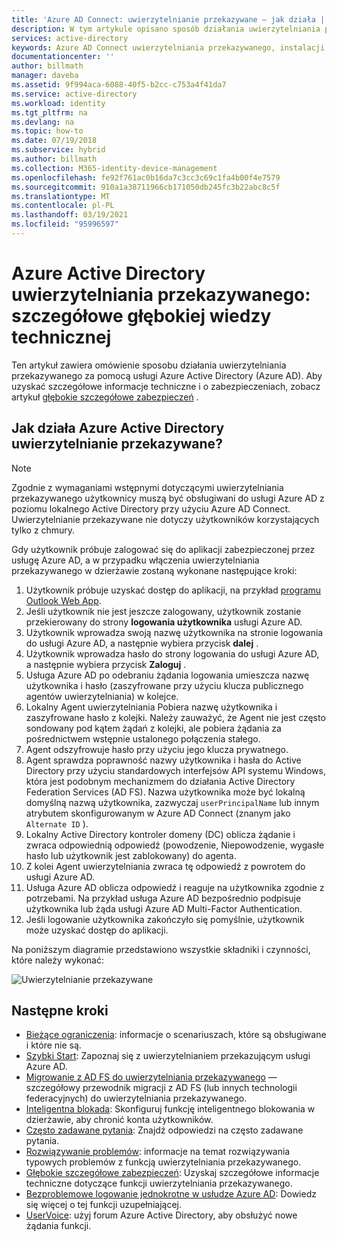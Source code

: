 ```yaml
---
title: 'Azure AD Connect: uwierzytelnianie przekazywane — jak działa | Microsoft Docs'
description: W tym artykule opisano sposób działania uwierzytelniania przekazywanego Azure Active Directory
services: active-directory
keywords: Azure AD Connect uwierzytelniania przekazywanego, instalacji Active Directory, wymaganych składników usługi Azure AD, logowania jednokrotnego, logowania jednokrotnego
documentationcenter: ''
author: billmath
manager: daveba
ms.assetid: 9f994aca-6088-40f5-b2cc-c753a4f41da7
ms.service: active-directory
ms.workload: identity
ms.tgt_pltfrm: na
ms.devlang: na
ms.topic: how-to
ms.date: 07/19/2018
ms.subservice: hybrid
ms.author: billmath
ms.collection: M365-identity-device-management
ms.openlocfilehash: fe92f761ac0b16da7c3cc3c69c1fa4b00f4e7579
ms.sourcegitcommit: 910a1a38711966cb171050db245fc3b22abc8c5f
ms.translationtype: MT
ms.contentlocale: pl-PL
ms.lasthandoff: 03/19/2021
ms.locfileid: "95996597"
---
```

# <a name="azure-active-directory-pass-through-authentication-technical-deep-dive"></a>Azure Active Directory uwierzytelniania przekazywanego: szczegółowe głębokiej wiedzy technicznej
Ten artykuł zawiera omówienie sposobu działania uwierzytelniania przekazywanego za pomocą usługi Azure Active Directory (Azure AD). Aby uzyskać szczegółowe informacje techniczne i o zabezpieczeniach, zobacz artykuł [głębokie szczegółowe zabezpieczeń](how-to-connect-pta-security-deep-dive.md) .

## <a name="how-does-azure-active-directory-pass-through-authentication-work"></a>Jak działa Azure Active Directory uwierzytelnianie przekazywane?

>[!NOTE]
>Zgodnie z wymaganiami wstępnymi dotyczącymi uwierzytelniania przekazywanego użytkownicy muszą być obsługiwani do usługi Azure AD z poziomu lokalnego Active Directory przy użyciu Azure AD Connect. Uwierzytelnianie przekazywane nie dotyczy użytkowników korzystających tylko z chmury.

Gdy użytkownik próbuje zalogować się do aplikacji zabezpieczonej przez usługę Azure AD, a w przypadku włączenia uwierzytelniania przekazywanego w dzierżawie zostaną wykonane następujące kroki:

1. Użytkownik próbuje uzyskać dostęp do aplikacji, na przykład [programu Outlook Web App](https://outlook.office365.com/owa/).
2. Jeśli użytkownik nie jest jeszcze zalogowany, użytkownik zostanie przekierowany do strony **logowania użytkownika** usługi Azure AD.
3. Użytkownik wprowadza swoją nazwę użytkownika na stronie logowania do usługi Azure AD, a następnie wybiera przycisk **dalej** .
4. Użytkownik wprowadza hasło do strony logowania do usługi Azure AD, a następnie wybiera przycisk **Zaloguj** .
5. Usługa Azure AD po odebraniu żądania logowania umieszcza nazwę użytkownika i hasło (zaszyfrowane przy użyciu klucza publicznego agentów uwierzytelniania) w kolejce.
6. Lokalny Agent uwierzytelniania Pobiera nazwę użytkownika i zaszyfrowane hasło z kolejki. Należy zauważyć, że Agent nie jest często sondowany pod kątem żądań z kolejki, ale pobiera żądania za pośrednictwem wstępnie ustalonego połączenia stałego.
7. Agent odszyfrowuje hasło przy użyciu jego klucza prywatnego.
8. Agent sprawdza poprawność nazwy użytkownika i hasła do Active Directory przy użyciu standardowych interfejsów API systemu Windows, która jest podobnym mechanizmem do działania Active Directory Federation Services (AD FS). Nazwa użytkownika może być lokalną domyślną nazwą użytkownika, zazwyczaj `userPrincipalName` lub innym atrybutem skonfigurowanym w Azure AD Connect (znanym jako `Alternate ID` ).
9. Lokalny Active Directory kontroler domeny (DC) oblicza żądanie i zwraca odpowiednią odpowiedź (powodzenie, Niepowodzenie, wygasłe hasło lub użytkownik jest zablokowany) do agenta.
10. Z kolei Agent uwierzytelniania zwraca tę odpowiedź z powrotem do usługi Azure AD.
11. Usługa Azure AD oblicza odpowiedź i reaguje na użytkownika zgodnie z potrzebami. Na przykład usługa Azure AD bezpośrednio podpisuje użytkownika lub żąda usługi Azure AD Multi-Factor Authentication.
12. Jeśli logowanie użytkownika zakończyło się pomyślnie, użytkownik może uzyskać dostęp do aplikacji.

Na poniższym diagramie przedstawiono wszystkie składniki i czynności, które należy wykonać:

![Uwierzytelnianie przekazywane](./media/how-to-connect-pta-how-it-works/pta2.png)

## <a name="next-steps"></a>Następne kroki
- [Bieżące ograniczenia](how-to-connect-pta-current-limitations.md): informacje o scenariuszach, które są obsługiwane i które nie są.
- [Szybki Start](how-to-connect-pta-quick-start.md): Zapoznaj się z uwierzytelnianiem przekazującym usługi Azure AD.
- [Migrowanie z AD FS do uwierzytelniania przekazywanego](https://aka.ms/adfstoPTADP) — szczegółowy przewodnik migracji z AD FS (lub innych technologii federacyjnych) do uwierzytelniania przekazywanego.
- [Inteligentna blokada](../authentication/howto-password-smart-lockout.md): Skonfiguruj funkcję inteligentnego blokowania w dzierżawie, aby chronić konta użytkowników.
- [Często zadawane pytania](how-to-connect-pta-faq.md): Znajdź odpowiedzi na często zadawane pytania.
- [Rozwiązywanie problemów](tshoot-connect-pass-through-authentication.md): informacje na temat rozwiązywania typowych problemów z funkcją uwierzytelniania przekazywanego.
- [Głębokie szczegółowe zabezpieczeń](how-to-connect-pta-security-deep-dive.md): Uzyskaj szczegółowe informacje techniczne dotyczące funkcji uwierzytelniania przekazywanego.
- [Bezproblemowe logowanie jednokrotne w usłudze Azure AD](how-to-connect-sso.md): Dowiedz się więcej o tej funkcji uzupełniającej.
- [UserVoice](https://feedback.azure.com/forums/169401-azure-active-directory/category/160611-directory-synchronization-aad-connect): użyj forum Azure Active Directory, aby obsłużyć nowe żądania funkcji.

